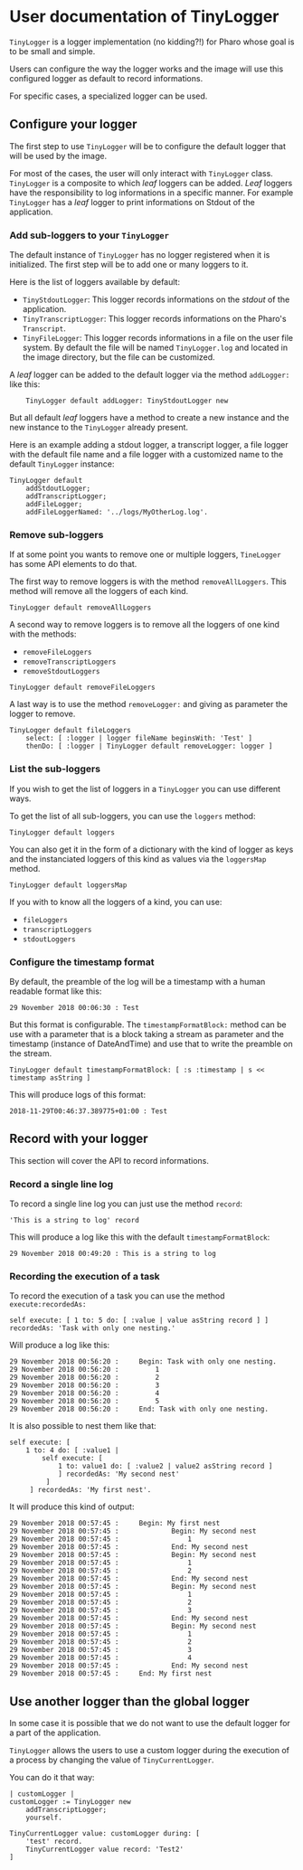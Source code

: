 # User documentation of TinyLogger

`TinyLogger` is a logger implementation (no kidding?!) for Pharo whose goal is to be small and simple.

Users can configure the way the logger works and the image will use this configured logger as default to record informations. 

For specific cases, a specialized logger can be used.

## Configure your logger

The first step to use `TinyLogger` will be to configure the default logger that will be used by the image.

For most of the cases, the user will only interact with `TinyLogger` class. `TinyLogger` is a composite to which *leaf* loggers can be added. *Leaf* loggers have the responsibility to log informations in a specific manner. For example `TinyLogger` has a *leaf* logger to print informations on Stdout of the application.

### Add sub-loggers to your `TinyLogger`

The default instance of `TinyLogger` has no logger registered when it is initialized. The first step will be to add one or many loggers to it. 

Here is the list of loggers available by default:
* `TinyStdoutLogger`: This logger records informations on the *stdout* of the application.
* `TinyTranscriptLogger`: This logger records informations on the Pharo's `Transcript`.
* `TinyFileLogger`: This logger records informations in a file on the user file system. By default the file will be named `TinyLogger.log` and located in the image directory, but the file can be customized.

A *leaf* logger can be added to the default logger via the method `addLogger:` like this:

```Smalltalk
	TinyLogger default addLogger: TinyStdoutLogger new
```

But all default *leaf* loggers have a method to create a new instance and the new instance to the `TinyLogger` already present.

Here is an example adding a stdout logger, a transcript logger, a file logger with the default file name and a file logger with a customized name to the default `TinyLogger` instance:

```Smalltalk
TinyLogger default
	addStdoutLogger;
	addTranscriptLogger;
	addFileLogger;
	addFileLoggerNamed: '../logs/MyOtherLog.log'.
```

### Remove sub-loggers

If at some point you wants to remove one or multiple loggers, `TineLogger` has some API elements to do that. 

The first way to remove loggers is with the method `removeAllLoggers`. This method will remove all the loggers of each kind.

```Smalltalk
TinyLogger default removeAllLoggers
```

A second way to remove loggers is to remove all the loggers of one kind with the methods:
* `removeFileLoggers`
* `removeTranscriptLoggers`
* `removeStdoutLoggers`

```Smalltalk
TinyLogger default removeFileLoggers
```

A last way is to use the method `removeLogger:` and giving as parameter the logger to remove.

```Smalltalk
TinyLogger default fileLoggers
	select: [ :logger | logger fileName beginsWith: 'Test' ]
	thenDo: [ :logger | TinyLogger default removeLogger: logger ]
```

### List the sub-loggers

If you wish to get the list of loggers in a `TinyLogger` you can use different ways.

To get the list of all sub-loggers, you can use the `loggers` method:

```Smalltalk
TinyLogger default loggers
```

You can also get it in the form of a dictionary with the kind of logger as keys and the instanciated loggers of this kind as values via the `loggersMap` method.

```Smalltalk
TinyLogger default loggersMap
```

If you with to know all the loggers of a kind, you can use:
* `fileLoggers`
* `transcriptLoggers`
* `stdoutLoggers`

### Configure the timestamp format

By default, the preamble of the log will be a timestamp with a human readable format like this: 

```
29 November 2018 00:06:30 : Test
```

But this format is configurable. The `timestampFormatBlock:` method can be use with a parameter that is a block taking a stream as parameter and the timestamp (instance of DateAndTime) and use that to write the preamble on the stream.

```Smalltalk
TinyLogger default timestampFormatBlock: [ :s :timestamp | s << timestamp asString ]
```

This will produce logs of this format:

```
2018-11-29T00:46:37.389775+01:00 : Test
```

## Record with your logger

This section will cover the API to record informations. 

### Record a single line log

To record a single line log you can just use the method `record`:

```Smalltalk
'This is a string to log' record
```

This will produce a log like this with the default `timestampFormatBlock`:

```
29 November 2018 00:49:20 : This is a string to log
```

### Recording the execution of a task

To record the execution of a task you can use the method `execute:recordedAs:`

```Smalltalk
self execute: [ 1 to: 5 do: [ :value | value asString record ] ] recordedAs: 'Task with only one nesting.'
```

Will produce a log like this:

```
29 November 2018 00:56:20 : 	Begin: Task with only one nesting.
29 November 2018 00:56:20 : 		1
29 November 2018 00:56:20 : 		2
29 November 2018 00:56:20 : 		3
29 November 2018 00:56:20 : 		4
29 November 2018 00:56:20 : 		5
29 November 2018 00:56:20 : 	End: Task with only one nesting.
```

It is also possible to nest them like that:

```Smalltalk
self execute: [ 
	1 to: 4 do: [ :value1 | 
		self execute: [
			1 to: value1 do: [ :value2 | value2 asString record ]
			] recordedAs: 'My second nest'
		 ]
	 ] recordedAs: 'My first nest'.
```

It will produce this kind of output:

```
29 November 2018 00:57:45 : 	Begin: My first nest
29 November 2018 00:57:45 : 			Begin: My second nest
29 November 2018 00:57:45 : 				1
29 November 2018 00:57:45 : 			End: My second nest
29 November 2018 00:57:45 : 			Begin: My second nest
29 November 2018 00:57:45 : 				1
29 November 2018 00:57:45 : 				2
29 November 2018 00:57:45 : 			End: My second nest
29 November 2018 00:57:45 : 			Begin: My second nest
29 November 2018 00:57:45 : 				1
29 November 2018 00:57:45 : 				2
29 November 2018 00:57:45 : 				3
29 November 2018 00:57:45 : 			End: My second nest
29 November 2018 00:57:45 : 			Begin: My second nest
29 November 2018 00:57:45 : 				1
29 November 2018 00:57:45 : 				2
29 November 2018 00:57:45 : 				3
29 November 2018 00:57:45 : 				4
29 November 2018 00:57:45 : 			End: My second nest
29 November 2018 00:57:45 : 	End: My first nest
```

## Use another logger than the global logger

In some case it is possible that we do not want to use the default logger for a part of the application.

`TinyLogger` allows the users to use a custom logger during the execution of a process by changing the value of `TinyCurrentLogger`.

You can do it that way:

```Smalltalk
| customLogger |
customLogger := TinyLogger new
	addTranscriptLogger;
	yourself.
	
TinyCurrentLogger value: customLogger during: [
	'test' record.
	TinyCurrentLogger value record: 'Test2'
]
```
